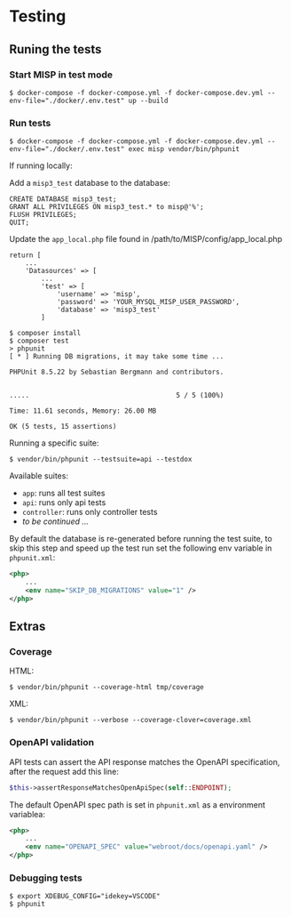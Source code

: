 # Testing
## Runing the tests
### Start MISP in test mode
```
$ docker-compose -f docker-compose.yml -f docker-compose.dev.yml --env-file="./docker/.env.test" up --build
```

### Run tests
```
$ docker-compose -f docker-compose.yml -f docker-compose.dev.yml --env-file="./docker/.env.test" exec misp vendor/bin/phpunit
```


If running locally:

Add a `misp3_test` database to the database:
```mysql
CREATE DATABASE misp3_test;
GRANT ALL PRIVILEGES ON misp3_test.* to misp@'%';
FLUSH PRIVILEGES;
QUIT;
```

Update the `app_local.php` file found in /path/to/MISP/config/app_local.php

```
return [
    ...
    'Datasources' => [
        ...
        'test' => [
            'username' => 'misp',
            'password' => 'YOUR_MYSQL_MISP_USER_PASSWORD',
            'database' => 'misp3_test'
        ]
```

```
$ composer install
$ composer test
> phpunit
[ * ] Running DB migrations, it may take some time ...

PHPUnit 8.5.22 by Sebastian Bergmann and contributors.


.....                                     5 / 5 (100%)

Time: 11.61 seconds, Memory: 26.00 MB

OK (5 tests, 15 assertions)
```

Running a specific suite:
```
$ vendor/bin/phpunit --testsuite=api --testdox
```
Available suites:
* `app`: runs all test suites
* `api`: runs only api tests
* `controller`: runs only controller tests
* _to be continued ..._

By default the database is re-generated before running the test suite, to skip this step and speed up the test run set the following env variable in `phpunit.xml`:
```xml
<php>
    ...
    <env name="SKIP_DB_MIGRATIONS" value="1" />
</php>
```
## Extras
### Coverage
HTML:
```
$ vendor/bin/phpunit --coverage-html tmp/coverage
```

XML:
```
$ vendor/bin/phpunit --verbose --coverage-clover=coverage.xml
```

### OpenAPI validation
API tests can assert the API response matches the OpenAPI specification, after the request add this line:      

```php
$this->assertResponseMatchesOpenApiSpec(self::ENDPOINT);
``` 

The default OpenAPI spec path is set in `phpunit.xml` as a environment variablea:
```xml
<php>
    ...
    <env name="OPENAPI_SPEC" value="webroot/docs/openapi.yaml" />
</php>
```

### Debugging tests
```
$ export XDEBUG_CONFIG="idekey=VSCODE"
$ phpunit
```

